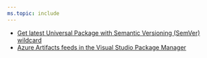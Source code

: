 ```yaml
---
ms.topic: include
---
```


- [Get latest Universal Package with Semantic Versioning (SemVer) wildcard](#get-latest-universal-package-with-semantic-versioning-semver-wildcard)
- [Azure Artifacts feeds in the Visual Studio Package Manager](#azure-artifacts-feeds-in-the-visual-studio-package-manager)
